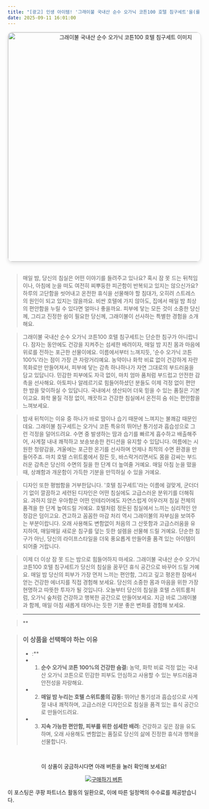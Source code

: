 ```yaml
---
title: "[광고] 인생 아이템! '그래이불 국내산 순수 오가닉 코튼100 호텔 침구세트'을(를) 만나보세요."
date: 2025-09-11 16:01:00
---
```


<div align="center">
    <a href="https://link.coupang.com/re/AFFSDP?lptag=AF8916626&pageKey=7144500188&itemId=17947927391&vendorItemId=85105670056&traceid=V0-153-919f2792a93a269f&requestid=20250912010043919195322783" target="_blank">
        <img src="https://ads-partners.coupang.com/image1/niGheFI4z3GVWcjPnu1ulu73hL56OLqR0D3KdBPfmHLXkJ2RA5PHWSCIHlQdXD3V7nujWleJQITK3RwSM_LPTSmkEBEQGICmZZM41k0jlJxnYgYwQxzXMR7k8Mf3UuL_6N5dziT3F_uzFqtEbk8RTX7ICxYvh0v0kH7fJLhO2nWgPMoEFQKvJbaT48jvWUwAbzOVJWjQWjJZd3Dj-GfRtExslzNw6k_sUQYzQ495oMeGOJR6RwO2ODa943EXSPZd3ASZ5CsF4k6qA0Dfm2c_ncb0zMk=" alt="그래이불 국내산 순수 오가닉 코튼100 호텔 침구세트 이미지" width="600" style="max-width: 100%; height: auto; border-radius: 12px; border: 1px solid #e0e0e0; box-shadow: 0 4px 8px rgba(0,0,0,0.1);">
    </a>
</div>
<br>

> 매일 밤, 당신의 침실은 어떤 이야기를 들려주고 있나요? 혹시 잠 못 드는 뒤척임이나, 아침에 눈을 떠도 여전히 찌뿌둥한 피곤함이 반복되고 있지는 않으신가요? 하루의 고단함을 씻어내고 온전한 휴식을 선물해야 할 침대가, 오히려 스트레스의 원인이 되고 있지는 않을까요. 비싼 호텔에 가지 않아도, 집에서 매일 밤 최상의 편안함을 누릴 수 있다면 얼마나 좋을까요. 피부에 닿는 모든 것이 소중한 당신께, 그리고 진정한 쉼이 필요한 당신께, 그래이불이 선사하는 특별한 경험을 소개해요.

> 그래이불 국내산 순수 오가닉 코튼100 호텔 침구세트는 단순한 침구가 아니랍니다. 잠자는 동안에도 건강을 지켜주는 섬세한 배려이자, 매일 밤 지친 몸과 마음에 위로를 전하는 포근한 선물이에요. 이름에서부터 느껴지듯, '순수 오가닉 코튼 100%'라는 점이 가장 큰 자랑거리예요. 농약이나 화학 비료 없이 건강하게 자란 목화로만 만들어져서, 피부에 닿는 감촉 하나하나가 자연 그대로의 부드러움을 담고 있답니다. 민감한 피부에도 자극 없이, 마치 엄마 품처럼 부드럽고 안전한 감촉을 선사해요. 아토피나 알레르기로 힘들어하셨던 분들도 이제 걱정 없이 편안한 밤을 맞이하실 수 있답니다. 국내에서 생산되어 더욱 믿을 수 있는 품질은 기본이고요. 화학 물질 걱정 없이, 깨끗하고 건강한 침실에서 온전히 숨 쉬는 편안함을 느껴보세요.

> 밤새 뒤척이는 이유 중 하나가 바로 땀이나 습기 때문에 느껴지는 불쾌감 때문인데요. 그래이불 침구세트는 오가닉 코튼 특유의 뛰어난 통기성과 흡습성으로 그런 걱정을 덜어드려요. 수면 중 발생하는 땀과 습기를 빠르게 흡수하고 배출해주어, 사계절 내내 쾌적하고 보송보송한 컨디션을 유지할 수 있답니다. 여름에는 시원한 청량감을, 겨울에는 포근한 온기를 선사하며 언제나 최적의 수면 환경을 만들어주죠. 마치 호텔 스위트룸에서 잠든 듯, 바스락거리면서도 몸을 감싸는 부드러운 감촉은 당신의 수면의 질을 한 단계 더 높여줄 거예요. 매일 아침 눈을 떴을 때, 상쾌함과 개운함이 가득한 기분을 만끽하실 수 있을 거예요.

> 디자인 또한 평범함을 거부한답니다. '호텔 침구세트'라는 이름에 걸맞게, 군더더기 없이 깔끔하고 세련된 디자인은 어떤 침실에도 고급스러운 분위기를 더해줘요. 과하지 않은 우아함은 어떤 인테리어에도 자연스럽게 어우러져 침실 전체의 품격을 한 단계 높여드릴 거예요. 호텔처럼 정돈된 침실에서 느끼는 심리적인 안정감은 덤이고요. 견고하고 꼼꼼한 마감 처리 역시 그래이불의 자부심을 보여주는 부분이랍니다. 오래 사용해도 변함없이 처음의 그 산뜻함과 고급스러움을 유지하여, 매일매일 새로운 침구를 덮는 듯한 설렘을 선물해 드릴 거예요. 단순한 침구가 아닌, 당신의 라이프스타일을 더욱 풍요롭게 만들어줄 품격 있는 아이템이 되어줄 거랍니다.

> 이제 더 이상 잠 못 드는 밤으로 힘들어하지 마세요. 그래이불 국내산 순수 오가닉 코튼100 호텔 침구세트가 당신의 침실을 꿈꾸던 휴식 공간으로 바꾸어 드릴 거예요. 매일 밤 당신의 피부가 가장 먼저 느끼는 편안함, 그리고 깊고 평온한 잠에서 얻는 건강한 에너지를 직접 경험해 보세요. 당신의 소중한 몸과 마음을 위한 가장 현명하고 따뜻한 투자가 될 것입니다. 오늘부터 당신의 침실을 호텔 스위트룸처럼, 오가닉 숲처럼 건강하고 행복한 공간으로 만들어보세요. 지금 바로 그래이불과 함께, 매일 아침 새롭게 태어나는 듯한 기분 좋은 변화를 경험해 보세요.

> ---

> **


> ### 이 상품을 선택해야 하는 이유
> - :**
> - 1.  **순수 오가닉 코튼 100%의 건강한 숨결:** 농약, 화학 비료 걱정 없는 국내산 오가닉 코튼으로 민감한 피부도 안심하고 사용할 수 있는 부드러움과 안전성을 자랑해요.
> - 2.  **매일 밤 누리는 호텔 스위트룸의 감동:** 뛰어난 통기성과 흡습성으로 사계절 내내 쾌적하며, 고급스러운 디자인으로 침실을 품격 있는 휴식 공간으로 만들어드려요.
> - 3.  **지속 가능한 편안함, 피부를 위한 섬세한 배려:** 건강하고 깊은 잠을 유도하며, 오래 사용해도 변함없는 품질로 당신의 삶에 진정한 휴식과 행복을 선물합니다.


<br>

<div align="center">
  <p>이 상품이 궁금하시다면 아래 버튼을 눌러 확인해 보세요!</p>
  <a href="https://link.coupang.com/re/AFFSDP?lptag=AF8916626&pageKey=7144500188&itemId=17947927391&vendorItemId=85105670056&traceid=V0-153-919f2792a93a269f&requestid=20250912010043919195322783" target="_blank">
    <img src="https://img.shields.io/badge/지금 바로 구매하기-FF5722?style=for-the-badge&logo=coupa&logoColor=white" alt="구매하기 버튼">
  </a>
</div>

이 포스팅은 쿠팡 파트너스 활동의 일환으로, 이에 따른 일정액의 수수료를 제공받습니다.
